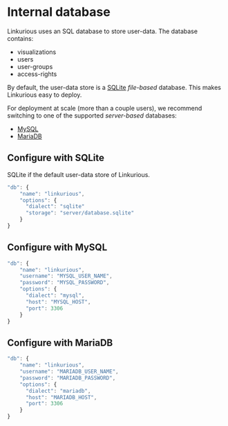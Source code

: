 # Internal database

Linkurious uses an SQL database to store user-data. The database contains:
- visualizations
- users
- user-groups
- access-rights

By default, the user-data store is a [SQLite](https://sqlite.org/about.html) *file-based* database.
This makes Linkurious easy to deploy.

For deployment at scale (more than a couple users), we recommend switching to
one of the supported *server-based* databases:
 - [MySQL](https://www.mysql.com/products/community/)
 - [MariaDB](https://mariadb.org/about/)

## Configure with SQLite
SQLite if the default user-data store of Linkurious.

```js
"db": {
    "name": "linkurious",
    "options": {
      "dialect": "sqlite"
      "storage": "server/database.sqlite"
    }
}
```

## Configure with MySQL
```js
"db": {
    "name": "linkurious",
    "username": "MYSQL_USER_NAME",
    "password": "MYSQL_PASSWORD",
    "options": {
      "dialect": "mysql",
      "host": "MYSQL_HOST",
      "port": 3306
    }
}
```

## Configure with MariaDB
```js
"db": {
    "name": "linkurious",
    "username": "MARIADB_USER_NAME",
    "password": "MARIADB_PASSWORD",
    "options": {
      "dialect": "mariadb",
      "host": "MARIADB_HOST",
      "port": 3306
    }
}
```
